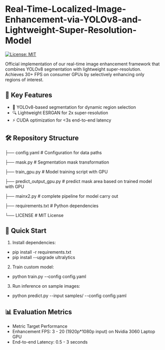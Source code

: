 # Real-Time-Localized-Image-Enhancement-via-YOLOv8-and-Lightweight-Super-Resolution-Model

[![License: MIT](https://img.shields.io/badge/License-MIT-yellow.svg)](LICENSE)

Official implementation of our real-time image enhancement framework that combines YOLOv8 segmentation with lightweight super-resolution. Achieves 30+ FPS on consumer GPUs by selectively enhancing only regions of interest.

## 📌 Key Features
- 🎯 YOLOv8-based segmentation for dynamic region selection
- 🔍 Lightweight ESRGAN for 2x super-resolution
- ⚡ CUDA optimization for <3s end-to-end latency

## 🛠️ Repository Structure
├── config.yaml # Configuration for data paths

├── mask.py # Segmentation mask transformation

├── train_gpu.py # Model training script with GPU

├── predict_output_gpu.py # predict mask area based on trained model with GPU

├── mainx2.py # complete pipeline for model carry out

├── requirements.txt # Python dependencies

└── LICENSE # MIT License


## 🚀 Quick Start
1. Install dependencies:
   
  - pip install -r requirements.txt
  - pip install --upgrade ultralytics

2. Train custom model:
  - python train.py --config config.yaml

3. Run inference on sample images:
  - python predict.py --input samples/ --config config.yaml

## 📊 Evaluation Metrics
- Metric	Target Performance
- Enhancement FPS:	3 - 20 (1920p*1080p input) on Nvidia 3060 Laptop GPU
- End-to-end Latency: 0.5 - 3 seconds

